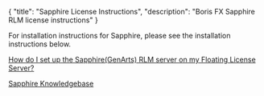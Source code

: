 {
   "title": "Sapphire License Instructions",
   "description": "Boris FX Sapphire RLM license instructions"
}

For installation instructions for Sapphire, please see the installation instructions below.

[How do I set up the Sapphire(GenArts) RLM server on my Floating License Server?](/support/license-instructions/sapphire-activation-key/)

[Sapphire Knowledgebase](http://support.genarts.com/Knowledgebase/List/Index/408)


